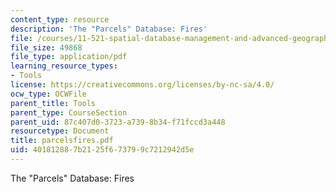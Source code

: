 ```yaml
---
content_type: resource
description: 'The "Parcels" Database: Fires'
file: /courses/11-521-spatial-database-management-and-advanced-geographic-information-systems-spring-2003/401812887b2125f673799c7212942d5e_parcelsfires.pdf
file_size: 49868
file_type: application/pdf
learning_resource_types:
- Tools
license: https://creativecommons.org/licenses/by-nc-sa/4.0/
ocw_type: OCWFile
parent_title: Tools
parent_type: CourseSection
parent_uid: 87c407d0-3723-a739-8b34-f71fccd3a448
resourcetype: Document
title: parcelsfires.pdf
uid: 40181288-7b21-25f6-7379-9c7212942d5e
---
```

The "Parcels" Database: Fires